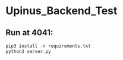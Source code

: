 # Upinus_Backend_Test

## Run at 4041:
```python
pip3 install -r requirements.txt
python3 server.py
```
